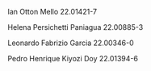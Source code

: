 Ian Otton Mello 22.01421-7

Helena Persichetti Paniagua 22.00885-3

Leonardo Fabrizio Garcia 22.00346-0

Pedro Henrique Kiyozi Doy 22.01394-6